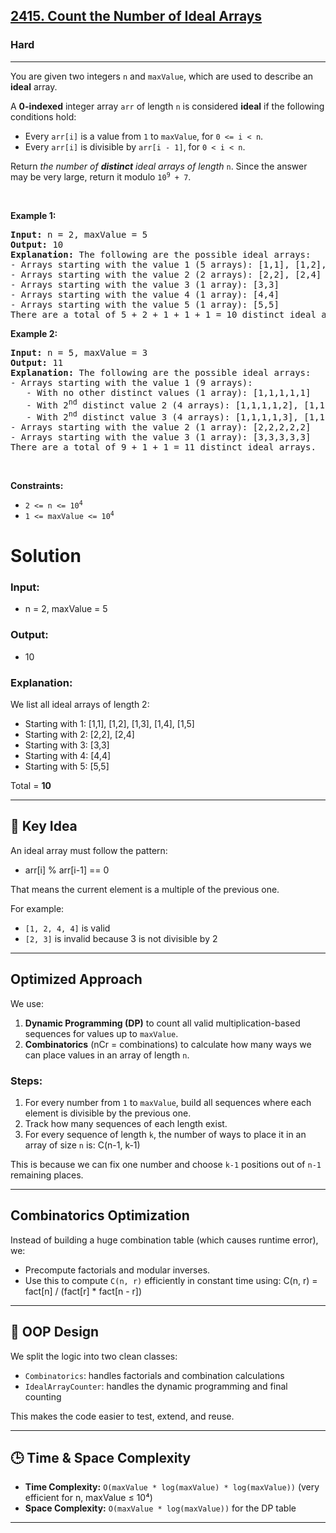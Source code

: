 <h2><a href="https://leetcode.com/problems/count-the-number-of-ideal-arrays">2415. Count the Number of Ideal Arrays</a></h2><h3>Hard</h3><hr><p>You are given two integers <code>n</code> and <code>maxValue</code>, which are used to describe an <strong>ideal</strong> array.</p>

<p>A <strong>0-indexed</strong> integer array <code>arr</code> of length <code>n</code> is considered <strong>ideal</strong> if the following conditions hold:</p>

<ul>
	<li>Every <code>arr[i]</code> is a value from <code>1</code> to <code>maxValue</code>, for <code>0 &lt;= i &lt; n</code>.</li>
	<li>Every <code>arr[i]</code> is divisible by <code>arr[i - 1]</code>, for <code>0 &lt; i &lt; n</code>.</li>
</ul>

<p>Return <em>the number of <strong>distinct</strong> ideal arrays of length </em><code>n</code>. Since the answer may be very large, return it modulo <code>10<sup>9</sup> + 7</code>.</p>

<p>&nbsp;</p>
<p><strong class="example">Example 1:</strong></p>

<pre>
<strong>Input:</strong> n = 2, maxValue = 5
<strong>Output:</strong> 10
<strong>Explanation:</strong> The following are the possible ideal arrays:
- Arrays starting with the value 1 (5 arrays): [1,1], [1,2], [1,3], [1,4], [1,5]
- Arrays starting with the value 2 (2 arrays): [2,2], [2,4]
- Arrays starting with the value 3 (1 array): [3,3]
- Arrays starting with the value 4 (1 array): [4,4]
- Arrays starting with the value 5 (1 array): [5,5]
There are a total of 5 + 2 + 1 + 1 + 1 = 10 distinct ideal arrays.
</pre>

<p><strong class="example">Example 2:</strong></p>

<pre>
<strong>Input:</strong> n = 5, maxValue = 3
<strong>Output:</strong> 11
<strong>Explanation:</strong> The following are the possible ideal arrays:
- Arrays starting with the value 1 (9 arrays): 
   - With no other distinct values (1 array): [1,1,1,1,1] 
   - With 2<sup>nd</sup> distinct value 2 (4 arrays): [1,1,1,1,2], [1,1,1,2,2], [1,1,2,2,2], [1,2,2,2,2]
   - With 2<sup>nd</sup> distinct value 3 (4 arrays): [1,1,1,1,3], [1,1,1,3,3], [1,1,3,3,3], [1,3,3,3,3]
- Arrays starting with the value 2 (1 array): [2,2,2,2,2]
- Arrays starting with the value 3 (1 array): [3,3,3,3,3]
There are a total of 9 + 1 + 1 = 11 distinct ideal arrays.
</pre>

<p>&nbsp;</p>
<p><strong>Constraints:</strong></p>

<ul>
	<li><code>2 &lt;= n &lt;= 10<sup>4</sup></code></li>
	<li><code>1 &lt;= maxValue &lt;= 10<sup>4</sup></code></li>
</ul>

# Solution

### Input:
- n = 2, maxValue = 5

### Output:
- 10


### Explanation:
We list all ideal arrays of length 2:
- Starting with 1: [1,1], [1,2], [1,3], [1,4], [1,5]
- Starting with 2: [2,2], [2,4]
- Starting with 3: [3,3]
- Starting with 4: [4,4]
- Starting with 5: [5,5]

Total = **10**

---

## 🧠 Key Idea

An ideal array must follow the pattern:
- arr[i] % arr[i-1] == 0

That means the current element is a multiple of the previous one.

For example:
- `[1, 2, 4, 4]` is valid
- `[2, 3]` is invalid because 3 is not divisible by 2

---

## Optimized Approach 

We use:
1. **Dynamic Programming (DP)** to count all valid multiplication-based sequences for values up to `maxValue`.
2. **Combinatorics** (nCr = combinations) to calculate how many ways we can place values in an array of length `n`.

### Steps:
1. For every number from `1` to `maxValue`, build all sequences where each element is divisible by the previous one.
2. Track how many sequences of each length exist.
3. For every sequence of length `k`, the number of ways to place it in an array of size `n` is:
C(n-1, k-1)

This is because we can fix one number and choose `k-1` positions out of `n-1` remaining places.

---

## Combinatorics Optimization

Instead of building a huge combination table (which causes runtime error), we:
- Precompute factorials and modular inverses.
- Use this to compute `C(n, r)` efficiently in constant time using:
C(n, r) = fact[n] / (fact[r] * fact[n - r])


---

## 🔧 OOP Design

We split the logic into two clean classes:
- `Combinatorics`: handles factorials and combination calculations
- `IdealArrayCounter`: handles the dynamic programming and final counting

This makes the code easier to test, extend, and reuse.

---

## 🕒 Time & Space Complexity

- **Time Complexity:** `O(maxValue * log(maxValue) * log(maxValue))` (very efficient for n, maxValue ≤ 10⁴)
- **Space Complexity:** `O(maxValue * log(maxValue))` for the DP table

---

